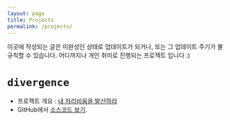 ```yaml
---
layout: page
title: Projects
permalink: /projects/
---
```

이곳에 작성되는 글은 미완성인 상태로 업데이트가 되거나, 또는 그 업데이트 주기가 불규칙할 수 있습니다. 어디까지나 개인 취미로 진행되는 프로젝트 입니다 :)

`divergence`
========================
- 프로젝트 개요 : [내 자리비움을 발산하라](_posts/2017-05-24-내-자리비움을-발산하라)
- GitHub에서 [소스코드 보기](https://github.com/kycfeel/divergence).
